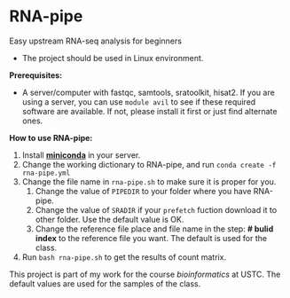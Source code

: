 # RNA-pipe

Easy upstream RNA-seq analysis for beginners

- The project should be used in Linux environment. 


**Prerequisites:**

- A server/computer with fastqc, samtools, sratoolkit, hisat2. If you are using a server, you can use `module avil` to see if these required software are available. If not, please install it first or just find alternate ones.


**How to use RNA-pipe:**

1. Install **[miniconda](https://docs.conda.io/en/latest/miniconda.html)** in your server.
2. Change the working dictionary to RNA-pipe, and run ```conda create -f rna-pipe.yml ```
3. Change the file name in `rna-pipe.sh` to make sure it is proper for you.
   1. Change the value of `PIPEDIR` to your folder where you have RNA-pipe. 
   2. Change the value of `SRADIR` if your `prefetch` fuction download it to other folder. Use the default value is OK.
   3. Change the reference file place and file name in the step: **# bulid index** to the reference file you want. The default is used for the class.
4. Run `bash rna-pipe.sh` to get the results of count matrix.


This project is part of my work for the course *bioinformatics* at USTC. The default values are used for the samples of the class.

